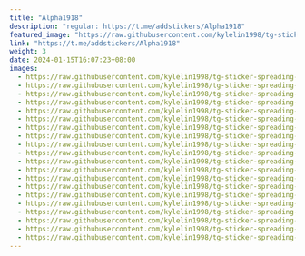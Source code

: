 ```yaml
---
title: "Alpha1918"
description: "regular: https://t.me/addstickers/Alpha1918"
featured_image: "https://raw.githubusercontent.com/kylelin1998/tg-sticker-spreading-worldwide-images/main/img/282e4d19-9244-47a8-823c-5e015368af50.jpg"
link: "https://t.me/addstickers/Alpha1918"
weight: 3
date: 2024-01-15T16:07:23+08:00
images:
  - https://raw.githubusercontent.com/kylelin1998/tg-sticker-spreading-worldwide-images/main/img/282e4d19-9244-47a8-823c-5e015368af50.jpg
  - https://raw.githubusercontent.com/kylelin1998/tg-sticker-spreading-worldwide-images/main/img/42db9c9c-1d44-40e2-a233-259a02d4bc7d.jpg
  - https://raw.githubusercontent.com/kylelin1998/tg-sticker-spreading-worldwide-images/main/img/bf90c8cd-c939-494a-98ef-2a90b2d40dbb.jpg
  - https://raw.githubusercontent.com/kylelin1998/tg-sticker-spreading-worldwide-images/main/img/466b456a-7eb3-4fbb-994a-bc2782150f74.jpg
  - https://raw.githubusercontent.com/kylelin1998/tg-sticker-spreading-worldwide-images/main/img/e230421c-cebe-49ec-a695-f9cfacfa6dde.jpg
  - https://raw.githubusercontent.com/kylelin1998/tg-sticker-spreading-worldwide-images/main/img/930e090b-b1a1-400c-995c-fc41bcce84fb.jpg
  - https://raw.githubusercontent.com/kylelin1998/tg-sticker-spreading-worldwide-images/main/img/ccbd7dd8-8b4e-4244-be87-987096334933.jpg
  - https://raw.githubusercontent.com/kylelin1998/tg-sticker-spreading-worldwide-images/main/img/db17768a-0387-4e8a-8b62-575acf2f03b1.jpg
  - https://raw.githubusercontent.com/kylelin1998/tg-sticker-spreading-worldwide-images/main/img/e0dc3a28-7f06-4d92-ad6c-0e1f36c62923.jpg
  - https://raw.githubusercontent.com/kylelin1998/tg-sticker-spreading-worldwide-images/main/img/95679428-e285-419d-9d8c-16618659c87b.jpg
  - https://raw.githubusercontent.com/kylelin1998/tg-sticker-spreading-worldwide-images/main/img/cbdb7bdb-7c1b-4207-9b9c-1359077e917a.jpg
  - https://raw.githubusercontent.com/kylelin1998/tg-sticker-spreading-worldwide-images/main/img/eec005f2-9b71-44c0-9d91-a45a870983e8.jpg
  - https://raw.githubusercontent.com/kylelin1998/tg-sticker-spreading-worldwide-images/main/img/6a1b3dad-1eab-4c58-b3e6-c815eddf4024.jpg
  - https://raw.githubusercontent.com/kylelin1998/tg-sticker-spreading-worldwide-images/main/img/cb6586c2-c41c-45e2-bbd3-7e4f586a0e84.jpg
  - https://raw.githubusercontent.com/kylelin1998/tg-sticker-spreading-worldwide-images/main/img/e3785496-7b5e-42b8-82bb-3b274db2a937.jpg
  - https://raw.githubusercontent.com/kylelin1998/tg-sticker-spreading-worldwide-images/main/img/dd1bc77c-26dc-4a21-bdc9-02aa7c0bafd7.jpg
  - https://raw.githubusercontent.com/kylelin1998/tg-sticker-spreading-worldwide-images/main/img/812fad35-9d16-4220-9c06-1e63ca683703.jpg
  - https://raw.githubusercontent.com/kylelin1998/tg-sticker-spreading-worldwide-images/main/img/693f692e-91cc-41d2-bd14-ca646f279f5e.jpg
  - https://raw.githubusercontent.com/kylelin1998/tg-sticker-spreading-worldwide-images/main/img/d80dc11b-6d03-4b9b-b9ac-28f88aa82f51.jpg
  - https://raw.githubusercontent.com/kylelin1998/tg-sticker-spreading-worldwide-images/main/img/4e373ca4-3f8d-4423-af3c-deb0c06dc94d.jpg
---
```


